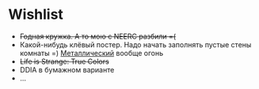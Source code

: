 # Wishlist

* ~~Годная кружка. А то мою с NEERC разбили =(~~
* Какой-нибудь клёвый постер. Надо начать заполнять пустые стены комнаты =) [Металлический](https://displate.com) вообще огонь
* ~~Life is Strange: True Colors~~
* DDIA в бумажном варианте
* ...
